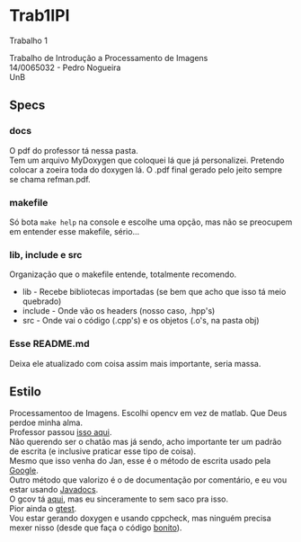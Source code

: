 # Trab1IPI

Trabalho 1  

Trabalho de Introdução a Processamento de Imagens  
14/0065032 - Pedro Nogueira  
UnB  

## Specs

### docs

  O pdf do professor tá nessa pasta.  
  Tem um arquivo MyDoxygen que coloquei lá que já personalizei. Pretendo colocar a zoeira toda do doxygen lá. O .pdf final gerado pelo jeito sempre se chama refman.pdf.  

### makefile

  Só bota ```make help``` na console e escolhe uma opção, mas não se preocupem em entender esse makefile, sério...  

### lib, include e src

  Organização que o makefile entende, totalmente recomendo.  

   * lib - Recebe bibliotecas importadas (se bem que acho que isso tá meio quebrado)  
   * include - Onde vão os headers (nosso caso, .hpp's)  
   * src - Onde vai o código (.cpp's) e os objetos (.o's, na pasta obj)

### Esse README.md

  Deixa ele atualizado com coisa assim mais importante, seria massa.  

## Estilo

Processamentoo de Imagens. Escolhi opencv em vez de matlab. Que Deus perdoe minha alma.  
Professor passou [isso aqui](http://www.ieee.org/conferences_events/conferences/publishing/templates.html).  
Não querendo ser o chatão mas já sendo, acho importante ter um padrão de escrita (e inclusive praticar esse tipo de coisa).  
Mesmo que isso venha do Jan, esse é o método de escrita usado pela [Google](https://google.github.io/styleguide/cppguide.html).  
Outro método que valorizo é o de documentação por comentário, e eu vou estar usando [Javadocs](http://www.stack.nl/~dimitri/doxygen/manual/docblocks.html#cppblock).  
O gcov tá [aqui](http://bobah.net/d4d/tools/code-coverage-with-gcov), mas eu sinceramente to sem saco pra isso.  
Pior ainda o [gtest](https://github.com/google/googletest).  
Vou estar gerando doxygen e usando cppcheck, mas ninguém precisa mexer nisso (desde que faça o código [bonito](https://www.youtube.com/watch?v=U8HKaO8qXS4)).  
